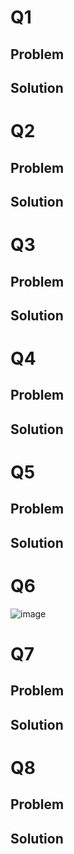 # Q1
## Problem
## Solution
# Q2
## Problem
## Solution
# Q3
## Problem
## Solution
# Q4
## Problem
## Solution
# Q5
## Problem
## Solution
# Q6
![image](/1112Q6.JPG)
# Q7
## Problem
## Solution
# Q8
## Problem
## Solution
